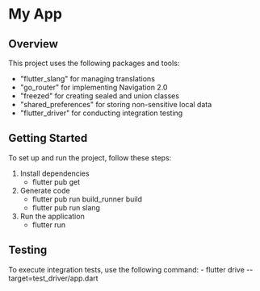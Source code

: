 # My App

## Overview

This project uses the following packages and tools:
- "flutter_slang" for managing translations
- "go_router" for implementing Navigation 2.0
- "freezed" for creating sealed and union classes
- "shared_preferences" for storing non-sensitive local data
- "flutter_driver" for conducting integration testing

## Getting Started

To set up and run the project, follow these steps:
1. Install dependencies
    - flutter pub get
2. Generate code
    - flutter pub run build_runner build
    - flutter pub run slang
3. Run the application
    - flutter run

## Testing

To execute integration tests, use the following command:
    - flutter drive --target=test_driver/app.dart


